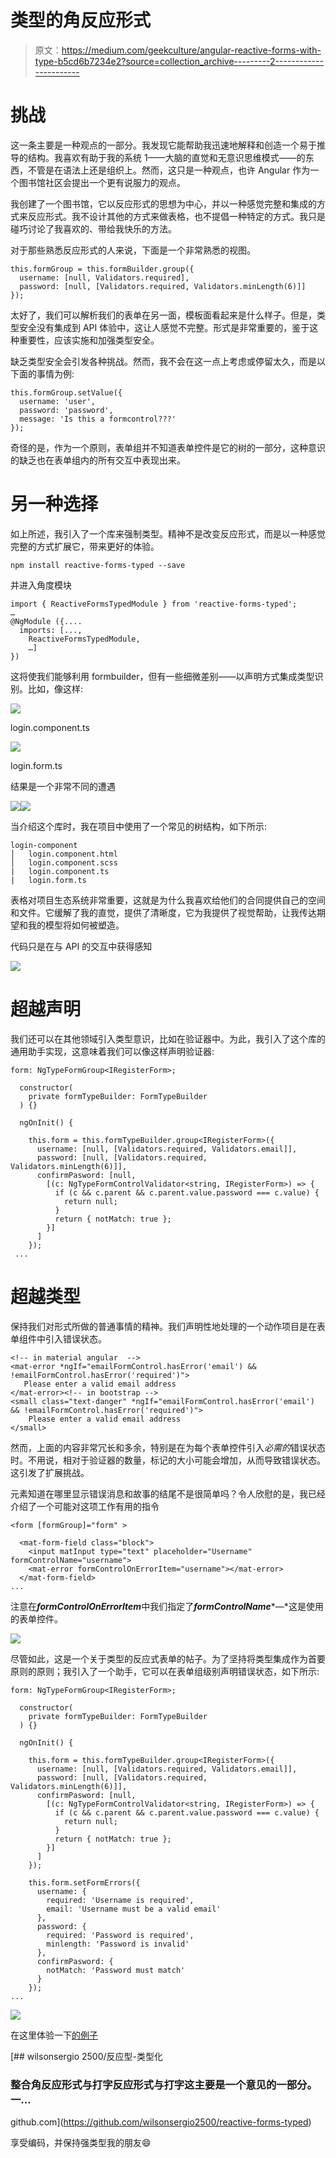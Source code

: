 # 类型的角反应形式

> 原文：<https://medium.com/geekculture/angular-reactive-forms-with-type-b5cd6b7234e2?source=collection_archive---------2----------------------->

# 挑战

这一条主要是一种观点的一部分。我发现它能帮助我迅速地解释和创造一个易于推导的结构。我喜欢有助于我的系统 1——大脑的直觉和无意识思维模式——的东西，不管是在语法上还是组织上。然而，这只是一种观点，也许 Angular 作为一个图书馆社区会提出一个更有说服力的观点。

我创建了一个图书馆，它以反应形式的思想为中心，并以一种感觉完整和集成的方式来反应形式。我不设计其他的方式来做表格，也不提倡一种特定的方式。我只是碰巧讨论了我喜欢的、带给我快乐的方法。

对于那些熟悉反应形式的人来说，下面是一个非常熟悉的视图。

```
this.formGroup = this.formBuilder.group({
  username: [null, Validators.required],
  password: [null, [Validators.required, Validators.minLength(6)]]
});
```

太好了，我们可以解析我们的表单在另一面，模板面看起来是什么样子。但是，类型安全没有集成到 API 体验中，这让人感觉不完整。形式是非常重要的，鉴于这种重要性，应该实施和加强类型安全。

缺乏类型安全会引发各种挑战。然而，我不会在这一点上考虑或停留太久，而是以下面的事情为例:

```
this.formGroup.setValue({
  username: 'user',
  password: 'password',
  message: 'Is this a formcontrol???'
});
```

奇怪的是，作为一个原则，表单组并不知道表单控件是它的树的一部分，这种意识的缺乏也在表单组内的所有交互中表现出来。

# 另一种选择

如上所述，我引入了一个库来强制类型。精神不是改变反应形式，而是以一种感觉完整的方式扩展它，带来更好的体验。

```
npm install reactive-forms-typed --save
```

并进入角度模块

```
import { ReactiveFormsTypedModule } from 'reactive-forms-typed';
…
@NgModule ({....
  imports: [...,
  	ReactiveFormsTypedModule,
	…]
})
```

这将使我们能够利用 formbuilder，但有一些细微差别——以声明方式集成类型识别。比如，像这样:

![](img/e7be636c2ee9547122d34126bec43fcd.png)

login.component.ts

![](img/4fc78ff25eeb5dd2451a5474c78c4d41.png)

login.form.ts

结果是一个非常不同的遭遇

![](img/42903a7aa6f8e0df8e533255c9e34dd9.png)![](img/81a575b4ef4bfebefb9e664b979515e2.png)

当介绍这个库时，我在项目中使用了一个常见的树结构，如下所示:

```
login-component
│   login.component.html
│   login.component.scss
|   login.component.ts
|   login.form.ts
```

表格对项目生态系统非常重要，这就是为什么我喜欢给他们的合同提供自己的空间和文件。它缓解了我的直觉，提供了清晰度，它为我提供了视觉帮助，让我传达期望和我的模型将如何被塑造。

代码只是在与 API 的交互中获得感知

![](img/ce0852fa0668578b8e988ee1630b9cea.png)

# 超越声明

我们还可以在其他领域引入类型意识，比如在验证器中。为此，我引入了这个库的通用助手实现，这意味着我们可以像这样声明验证器:

```
form: NgTypeFormGroup<IRegisterForm>;

  constructor(
    private formTypeBuilder: FormTypeBuilder
  ) {}

  ngOnInit() {

    this.form = this.formTypeBuilder.group<IRegisterForm>({
      username: [null, [Validators.required, Validators.email]],
      password: [null, [Validators.required, Validators.minLength(6)]],
      confirmPasword: [null,
        [(c: NgTypeFormControlValidator<string, IRegisterForm>) => {
          if (c && c.parent && c.parent.value.password === c.value) {
            return null;
          }
          return { notMatch: true };
        }]
      ]
    });
 ...
```

# 超越类型

保持我们对形式所做的普通事情的精神。我们声明性地处理的一个动作项目是在表单组件中引入错误状态。

```
<!-- in material angular  -->
<mat-error *ngIf="emailFormControl.hasError('email') && !emailFormControl.hasError('required')">
   Please enter a valid email address
</mat-error><!-- in bootstrap -->
<small class="text-danger" *ngIf="emailFormControl.hasError('email') && !emailFormControl.hasError('required')">
    Please enter a valid email address
</small>
```

然而，上面的内容非常冗长和多余，特别是在为每个表单控件引入*必需的*错误状态时。不用说，相对于验证器的数量，标记的大小可能会增加，从而导致错误状态。这引发了扩展挑战。

元素知道在哪里显示错误消息和故事的结尾不是很简单吗？令人欣慰的是，我已经介绍了一个可能对这项工作有用的指令

```
<form [formGroup]="form" >

  <mat-form-field class="block">
    <input matInput type="text" placeholder="Username" formControlName="username">
    <mat-error formControlOnErrorItem="username"></mat-error>
  </mat-form-field>
...
```

注意在***formControlOnErrorItem***中我们指定了***formControlName****—*这是使用的表单控件。

![](img/a2869716bc5f2f5ed8d825f29853e288.png)

尽管如此，这是一个关于类型的反应式表单的帖子。为了坚持将类型集成作为首要原则的原则；我引入了一个助手，它可以在表单组级别声明错误状态，如下所示:

```
form: NgTypeFormGroup<IRegisterForm>;

  constructor(
    private formTypeBuilder: FormTypeBuilder
  ) {}

  ngOnInit() {

    this.form = this.formTypeBuilder.group<IRegisterForm>({
      username: [null, [Validators.required, Validators.email]],
      password: [null, [Validators.required, Validators.minLength(6)]],
      confirmPasword: [null,
        [(c: NgTypeFormControlValidator<string, IRegisterForm>) => {
          if (c && c.parent && c.parent.value.password === c.value) {
            return null;
          }
          return { notMatch: true };
        }]
      ]
    });

    this.form.setFormErrors({
      username: {
        required: 'Username is required',
        email: 'Username must be a valid email'
      },
      password: {
        required: 'Password is required',
        minlength: 'Password is invalid'
      },
      confirmPasword: {
        notMatch: 'Password must match'
      }
    });
...
```

![](img/9cddf54bec3c986cfc8d8b846531eafb.png)

在这里体验一下[的例子](https://stackblitz.com/github/wilsonsergio2500/reactive-forms-typed-example)

[](https://github.com/wilsonsergio2500/reactive-forms-typed) [## wilsonsergio 2500/反应型-类型化

### 整合角反应形式与打字反应形式与打字这主要是一个意见的一部分。一…

github.com](https://github.com/wilsonsergio2500/reactive-forms-typed) 

享受编码，并保持强类型我的朋友😄
